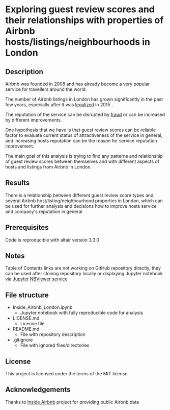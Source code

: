 # Exploring guest review scores and their relationships with properties of Airbnb hosts/listings/neighbourhoods in London
## Description
Airbnb was founded in 2008 and has already become a very popular service for travellers around the world.

The number of Airbnb listings in London has grown significantly in the past few years, especially after it was [legalized](https://www.travelgumbo.com/blog/london-legalizes-airbnb-similar-rentals) in 2015 .

The reputation of the service can be disrupted by [fraud](https://www.vice.com/en_us/article/43k7z3/nationwide-fake-host-scam-on-airbnb) or can be increased by different improvements.

One hypothesis that we have is that guest review scores can be reliable factor to evaluate current status of attractiveness of the service in general, and increasing hosts reputation can be the reason for service reputation improvement.

The main goal of this analysis is trying to find any patterns and relationship of guest review scores between themselves and with different aspects of hosts and listings from Airbnb in London.

## Results
There is a relationship between different guest review score types and several Airbnb host/listing/neighbourhood properties in London, which can be used for further analysis and decisions how to improve hosts service and company's reputation in general

## Prerequisites
Code is reproducible with altair version 3.3.0

## Notes
Table of Contents links are not working on GitHub repository directly, they can be used after cloning repository locally or displaying Jupyter notebook via [Jupyter NBViewer service](https://nbviewer.jupyter.org/github/labdmitriy/inside_airbnb_london/blob/master/Inside_Airbnb_London.ipynb)

## File structure
- Inside_Airbnb_London.ipynb 
    - Jupyter notebook with fully reproducible code for analysis
- LICENSE.md
    - License file
- README.md
    - File with repository description
- .gitignore
    - File with ignored files/directories 

## License
This project is licensed under the terms of the MIT license

## Acknowledgements
Thanks to [Inside Airbnb](http://insideairbnb.com/) project for providing public Airbnb data 
